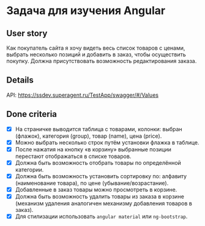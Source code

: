 # Задача для изучения Angular

## User story
Как покупатель сайта я хочу видеть весь список товаров с ценами, выбрать несколько позиций и добавить в заказ, чтобы осуществить покупку. Должна присутствовать возможность редактирования заказа.

## Details
API:
https://ssdev.superagent.ru/TestApp/swagger/#/Values

## Done criteria
* [x] На страничке выводится таблица с товарами, колонки: выбран (флажок), категория (group), товар (name), цена (price).
* [x] Можно выбрать несколько строк путём установки флажка в таблице.
* [x] После нажатия на кнопку «в корзину» выбранные позиции перестают отображаться в списке товаров.
* [x] Должна быть возможность отобрать товары по определённой категории.
* [x] Должна быть возможность установить сортировку по: алфавиту (наименование товара), по цене (убывание/возрастание).
* [x] Добавленные в заказ товары можно просмотреть в корзине.
* [x] Должна быть возможность удалить товары из заказа в корзине (механизм удаления аналогичен механизму добавления товаров в заказ).
* [x] Для стилизации использовать `angular material` или `ng-bootstrap`.
